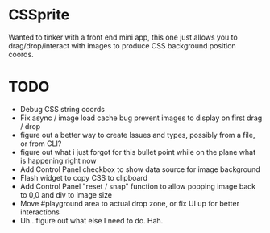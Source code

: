 CSSprite
========

Wanted to tinker with a front end mini app, this one just allows you to drag/drop/interact with images to produce CSS background position coords.


TODO
========

- Debug CSS string coords
- Fix async / image load cache bug prevent images to display on first drag / drop
- figure out a better way to create Issues and types, possibly from a file, or from CLI?
- figure out what i just forgot for this bullet point while on the plane what is happening right now
- Add Control Panel checkbox to show data source for image background
- Flash widget to copy CSS to clipboard
- Add Control Panel "reset / snap" function to allow popping image back to 0,0 and div to image size
- Move #playground area to actual drop zone, or fix UI up for better interactions
- Uh...figure out what else I need to do. Hah.